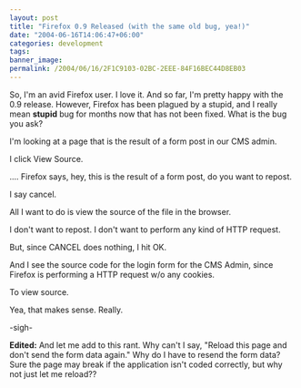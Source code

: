 ```yaml
---
layout: post
title: "Firefox 0.9 Released (with the same old bug, yea!)"
date: "2004-06-16T14:06:47+06:00"
categories: development 
tags: 
banner_image: 
permalink: /2004/06/16/2F1C9103-02BC-2EEE-84F16BEC44D8EB03
---
```


So, I'm an avid Firefox user. I love it. And so far, I'm pretty happy with the 0.9 release. However, Firefox has been plagued by a stupid, and I really mean <b>stupid</b> bug for months now that has not been fixed. What is the bug you ask?

I'm looking at a page that is the result of a form post in our CMS admin. 

I click View Source.

.... Firefox says, hey, this is the result of a form post, do you want to repost.

I say cancel.

All I want to do is view the source of the file in the browser. 

I don't want to repost. I don't want to perform any kind of HTTP request.

But, since CANCEL does nothing, I hit OK.

And I see the source code for the login form for the CMS Admin, since Firefox is performing a HTTP request w/o any cookies.

To view source.

Yea, that makes sense. Really.

-sigh-

<b>Edited:</b> And let me add to this rant. Why can't I say, "Reload this page and don't send the form data again." Why do I have to resend the form data? Sure the page may break if the application isn't coded correctly, but why not just let me reload??